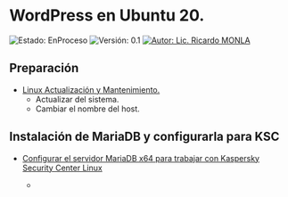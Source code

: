 # WordPress en Ubuntu 20.
![Estado: EnProceso](https://img.shields.io/badge/Estado-EnProceso-brightgreen)
![Versión: 0.1](https://img.shields.io/badge/Versión-0.1-blue)
[![Autor: Lic. Ricardo MONLA](https://img.shields.io/badge/Autor-Lic.%20Ricardo%20MONLA-orange)](mailto:rmonla@frlr.utn.edu.ar)

## Preparación
- [Linux Actualización y Mantenimiento.](https://github.com/rmonla/rmLIBs/blob/master/cmdLinux/Linux%20Actualizaci%C3%B3n%20y%20Mantenimiento.md)
    - Actualizar del sistema.
    - Cambiar el nombre del host.

## Instalación de MariaDB y configurarla para KSC
- [Configurar el servidor MariaDB x64 para trabajar con Kaspersky Security Center Linux](https://support.kaspersky.com/ksclinux/14.2/es-MX/210277.htm)
    
  + 
